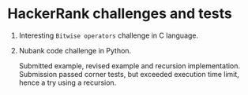 # HackerRank challenges and tests

1. Interesting `Bitwise operators` challenge in C language.

2. Nubank code challenge in Python.

   Submitted example, revised example and recursion implementation. Submission passed corner tests, but exceeded execution time limit, hence a try using a recursion.  